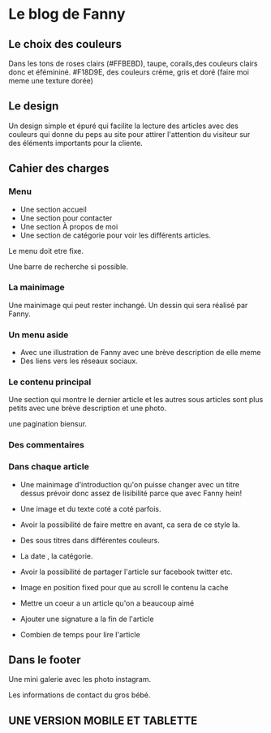 # Le blog de Fanny

## Le choix des couleurs

Dans les tons de roses clairs (#FFBEBD), taupe, corails,des couleurs clairs donc et éfémininé. #F18D9E, des couleurs crème, gris et doré (faire moi meme une texture dorée)

## Le design

Un design simple et épuré qui facilite la lecture des articles avec des couleurs qui donne du peps au site pour attirer l'attention du visiteur sur des éléments importants pour la cliente.

## Cahier des charges

### Menu

* Une section accueil
* Une section pour contacter
* Une section À propos de moi
* Une section de catégorie pour voir les différents articles.


Le menu doit etre fixe.

Une barre de recherche si possible.

### La mainimage

Une mainimage qui peut rester inchangé. Un dessin qui sera réalisé par Fanny.

### Un menu aside

* Avec une illustration de Fanny avec une brève description de elle meme
* Des liens vers les réseaux sociaux.

### Le contenu principal

Une section qui montre le dernier article et les autres sous articles sont plus petits avec une brève description et une photo.

une pagination biensur.

### Des commentaires

### Dans chaque article

* Une mainimage d'introduction qu'on puisse changer avec un titre dessus prévoir donc assez de lisibilité parce que avec Fanny hein!

* Une image et du texte coté a coté parfois.

* Avoir la possibilité de faire mettre en avant, ca sera de ce style la.

* Des sous titres dans différentes couleurs.

* La date , la catégorie.

* Avoir la possibilité de partager l'article sur facebook twitter etc.

* Image en position fixed pour que au scroll le contenu la cache

* Mettre un coeur a un article qu'on a beaucoup aimé

* Ajouter une signature a la fin de l'article
* Combien de temps pour lire l'article

## Dans le footer

Une mini galerie avec les photo instagram.

Les informations de contact du gros bébé.


## UNE VERSION MOBILE ET TABLETTE

